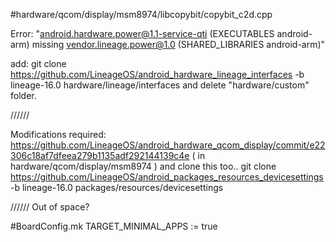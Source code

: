 #hardware/qcom/display/msm8974/libcopybit/copybit_c2d.cpp

Error: "android.hardware.power@1.1-service-qti (EXECUTABLES android-arm) missing vendor.lineage.power@1.0 (SHARED_LIBRARIES android-arm)"

add: git clone https://github.com/LineageOS/android_hardware_lineage_interfaces -b lineage-16.0 hardware/lineage/interfaces and delete "hardware/custom" folder.

//////

Modifications required:
https://github.com/LineageOS/android_hardware_qcom_display/commit/e22306c18af7dfeea279b1135adf292144139c4e  ( in hardware/qcom/display/msm8974 )
and clone this too..
git clone https://github.com/LineageOS/android_packages_resources_devicesettings -b lineage-16.0 packages/resources/devicesettings

//////
Out of space?

#BoardConfig.mk
TARGET_MINIMAL_APPS := true


